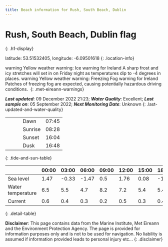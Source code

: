 ```yaml
---
title: Beach information for Rush, South Beach, Dublin
---
```

# Rush, South Beach, Dublin <span class="material-icons blue-flag" alt="This a Blue Flag beach">flag</span>
{: .h1-display}

latitude: 53.51532405, longitude: -6.09501618
{: .location-info}

<span class="material-icons yellow-warning">warning</span>&nbsp;Yellow weather warning: Ice warning for Ireland A sharp frost and icy stretches will set in on Friday night as temperatures dip to -4 degrees in places.&nbsp;<span class="material-icons yellow-warning">warning</span>&nbsp;Yellow weather warning: Freezing Fog warning for Ireland Patches of freezing fog are expected, causing potentially hazardous driving conditions.&nbsp;
{: .met-eireann-warnings}

___Last updated___: 09 December 2022 21:23; ___Water Quality___: Excellent;
___Last sample on___: 05 September 2022; ___Next Monitoring Date___: Unknown
{: .last-updated-and-water-quality}

|   |   |   |   |   |
|---|---|---|---|---|
|   |   |   | Dawn  | 07:45 |
|   |   |   | Sunrise  | 08:28 |
|   |   |   | Sunset  | 16:04 |
|   |   |   | Dusk  | 16:48 |
{: .tide-and-sun-table}

<div></div>

| | 00:00 | 03:00 | 06:00 | 09:00 | 12:00 | 15:00 | 18:00 | 21:00 |
|---|---|---|---|---|---|---|---|---|
| Sea level | 1.47 | -0.33 | -1.47 | 0.5| 1.76 | 0.08 | -1.63 | -0.08 |
| Water temperature | 6.5 | 5.5 | 4.7 | 8.2 | 7.2 | 5.4 | 5.4 | 7.6 |
| Current | 0.6 | 0.4 | 0.3 | 0.2 | 0.5| 0.3 | 0.4 | 0.3 |
{: .detail-table}

__Disclaimer__: This page contains data from the Marine Institute,
Met Eireann and the Environment Protection Agency. The page is provided for
information purposes only and is not to be used for navigation. No liability
is assumed if information provided leads to personal injury etc...
{: .disclaimer}